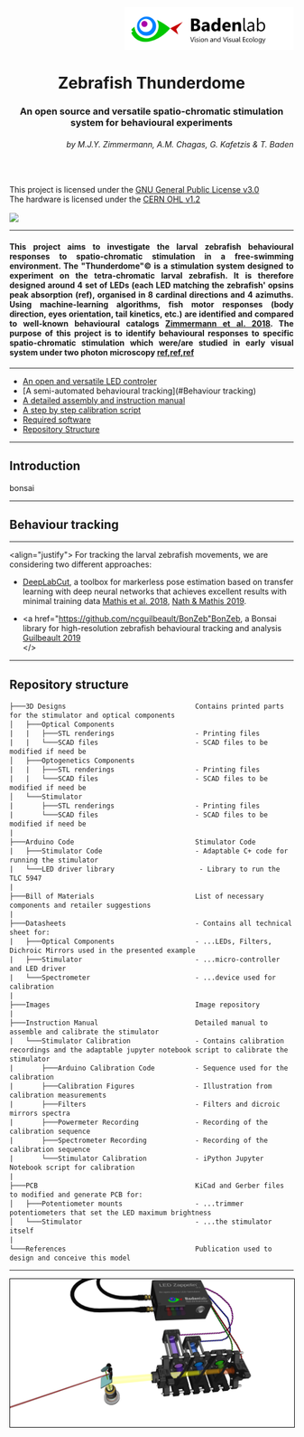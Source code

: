 <p align="right"><img src="https://github.com/BadenLab/Zebrafish-visual-space-model/blob/master/Images/Logo.png" width="300"/>
<h1 align="center">Zebrafish Thunderdome</h1></p>
<h3 align="center">An open source and versatile spatio-chromatic stimulation system for behavioural experiments</h4>
<p align="center"><h6 align="right">by M.J.Y. Zimmermann, A.M. Chagas, G. Kafetzis & T. Baden</h6></p>

<br>

This project is licensed under the [GNU General Public License v3.0](https://github.com/BadenLab/LED-Zappelin/blob/master/LICENSE)<br>
The hardware is licensed under the [CERN OHL v1.2](https://github.com/BadenLab/LED-Zappelin/blob/master/PCB/LICENSE)

<img align="center" src="https://github.com/MaxZimmer/Zebra-Thunderdome/blob/main/Images/thunderdome.png">

***

<h4 align="justify"> This project aims to investigate the larval zebrafish behavioural responses to spatio-chromatic stimulation in a free-swimming environment. The "Thunderdome"© is a stimulation system designed to experiment on the tetra-chromatic larval zebrafish. It is therefore designed around 4 set of LEDs (each LED matching the zebrafish' opsins peak absorption (ref), organised in 8 cardinal directions and 4 azimuths. Using machine-learning algorithms, fish motor responses (body direction, eyes orientation, tail kinetics, etc.) are identified and compared to well-known behavioural catalogs <a href="https://github.com/MaxZimmer/Zebra-Thunderdome/blob/main/References/Zimmermann%202018.pdf">Zimmermann et al. 2018</a>. The purpose of this project is to identify behavioural responses to specific spatio-chromatic stimulation which were/are studied in early visual system under two photon microscopy <a href="">ref,ref,ref</a></h4>


***

- [An open and versatile LED controler](#Introduction)
- [A semi-automated behavioural tracking](#Behaviour tracking)
- [A detailed assembly and instruction manual](https://github.com/BadenLab/LED-Zappelin/blob/master/Instruction%20Manual/README.md)
- [A step by step calibration script](https://github.com/BadenLab/LED-Zappelin/blob/master/Instruction%20Manual/Stimulator%20Calibration/Stimulator_Calibration.ipynb)
- [Required software](#Software)
- [Repository Structure](#Repository-Structure)

***

## Introduction

bonsai

***
## Behaviour tracking

***

<align="justify">
For tracking the larval zebrafish movements, we are considering two different approaches:

- <a href="https://github.com/DeepLabCut/DeepLabCut">DeepLabCut</a>, a toolbox for markerless pose estimation based on transfer learning with deep neural networks that achieves excellent results with minimal training data <a href="https://github.com/MaxZimmer/Zebra-Thunderdome/blob/main/References/Mathis%202018.pdf">Mathis et al. 2018</a>, <a href="https://github.com/MaxZimmer/Zebra-Thunderdome/blob/main/References/Nath&Mathis%202019.pdf">Nath & Mathis 2019</a>.

- <a href="https://github.com/ncguilbeault/BonZeb"BonZeb</a>, a Bonsai library for high-resolution zebrafish behavioural tracking and analysis <a href="https://github.com/MaxZimmer/Zebra-Thunderdome/blob/main/References/Guilbeault%202019.pdf">Guilbeault 2019</a>  
</>




***
## Repository structure

```
├───3D Designs                                Contains printed parts for the stimulator and optical components
│   ├───Optical Components
|   |   ├───STL renderings                    - Printing files
|   |   └───SCAD files                        - SCAD files to be modified if need be
│   ├───Optogenetics Components
|   |   ├───STL renderings                    - Printing files
|   |   └───SCAD files                        - SCAD files to be modified if need be
│   └───Stimulator
|       ├───STL renderings                    - Printing files
|       └───SCAD files                        - SCAD files to be modified if need be
|
├───Arduino Code                              Stimulator Code
|   ├───Stimulator Code                       - Adaptable C+ code for running the stimulator
|   └───LED driver library                     - Library to run the TLC 5947
|
├───Bill of Materials                         List of necessary components and retailer suggestions
|
├───Datasheets                                - Contains all technical sheet for:
|   ├───Optical Components                    - ...LEDs, Filters, Dichroic Mirrors used in the presented example
|   ├───Stimulator                            - ...micro-controller and LED driver
|   └───Spectrometer                          - ...device used for calibration
|
├───Images                                    Image repository
|
├───Instruction Manual                        Detailed manual to assemble and calibrate the stimulator
|   └───Stimulator Calibration                - Contains calibration recordings and the adaptable jupyter notebook script to calibrate the stimulator
|       ├───Arduino Calibration Code          - Sequence used for the calibration
|       ├───Calibration Figures               - Illustration from calibration measurements
|       ├───Filters                           - Filters and dicroic mirrors spectra
|       ├───Powermeter Recording              - Recording of the calibration sequence
|       ├───Spectrometer Recording            - Recording of the calibration sequence
|       └───Stimulator Calibration            - iPython Jupyter Notebook script for calibration
|
├───PCB                                       KiCad and Gerber files to modified and generate PCB for:
│   ├───Potentiometer mounts                  - ...trimmer potentiometers that set the LED maximum brightness
│   └───Stimulator                            - ...the stimulator itself
|
└───References                                Publication used to design and conceive this model

```

***

<img src="https://github.com/BadenLab/LED-Zappelin/blob/master/Images/Abstract.png" style="border: 1px solid black" />
